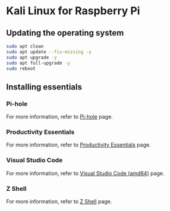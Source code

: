 # Kali Linux for Raspberry Pi

## Updating the operating system

```bash
sudo apt clean
sudo apt update --fix-missing -y
sudo apt upgrade -y
sudo apt full-upgrade -y
sudo reboot
```

## Installing essentials

### Pi-hole

For more information, refer to [Pi-hole](../shared/pi-hole/README.md) page.

### Productivity Essentials

For more information, refer to [Productivity Essentials](../shared/productivity-essentials/README.md) page.

### Visual Studio Code

For more information, refer to [Visual Studio Code (amd64)](../shared/code-amd64/README.md) page.

### Z Shell

For more information, refer to [Z Shell](../shared/zsh/README.md) page.
